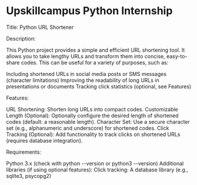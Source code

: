 # Upskillcampus Python Internship 
Title: Python URL Shortener

Description:

This Python project provides a simple and efficient URL shortening tool. It allows you to take lengthy URLs and transform them into concise, easy-to-share codes. This can be useful for a variety of purposes, such as:

Including shortened URLs in social media posts or SMS messages (character limitations)
Improving the readability of long URLs in presentations or documents
Tracking click statistics (optional, see Features)

Features:

URL Shortening: Shorten long URLs into compact codes.
Customizable Length (Optional): Optionally configure the desired length of shortened codes (default: a reasonable length).
Character Set: Use a secure character set (e.g., alphanumeric and underscore) for shortened codes.
Click Tracking (Optional): Add functionality to track clicks on shortened URLs (requires database integration).

Requirements:

Python 3.x (check with python --version or python3 --version)
Additional libraries (if using optional features):
Click tracking: A database library (e.g., sqlite3, psycopg2)

